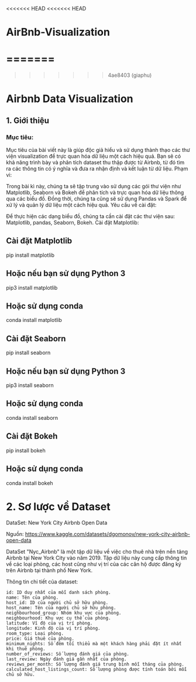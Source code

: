 <<<<<<< HEAD
<<<<<<< HEAD
# AirBnb-Visualization
=======
=======
>>>>>>> 4ae8403 (giaphu)
# Airbnb Data Visualization
## 1. Giới thiệu
### Mục tiêu:

Mục tiêu của bài viết này là giúp độc giả hiểu và sử dụng thành thạo các thư viện visualization để trực quan hóa dữ liệu một cách hiệu quả. Bạn sẽ có khả năng trình bày và phân tích dataset thu thập được từ Airbnb, từ đó tìm ra các thông tin có ý nghĩa và đưa ra nhận định và kết luận từ dữ liệu.
Phạm vi:

Trong bài kì này, chúng ta sẽ tập trung vào sử dụng các gói thư viện như Matplotlib, Seaborn và Bokeh để phân tích và trực quan hóa dữ liệu thông qua các biểu đồ. Đồng thời, chúng ta cũng sẽ sử dụng Pandas và Spark để xử lý và quản lý dữ liệu một cách hiệu quả.
Yêu cầu về cài đặt:

Để thực hiện các dạng biểu đồ, chúng ta cần cài đặt các thư viện sau: Matplotlib, pandas, Seaborn, Bokeh.
Cài đặt Matplotlib:

## Cài đặt Matplotlib
pip install matplotlib
## Hoặc nếu bạn sử dụng Python 3
pip3 install matplotlib
## Hoặc sử dụng conda
conda install matplotlib

## Cài đặt Seaborn
pip install seaborn
## Hoặc nếu bạn sử dụng Python 3
pip3 install seaborn
## Hoặc sử dụng conda
conda install seaborn

## Cài đặt Bokeh
pip install bokeh
## Hoặc sử dụng conda
conda install bokeh


# 2. Sơ lược về Dataset
DataSet: New York City Airbnb Open Data

Nguồn: https://www.kaggle.com/datasets/dgomonov/new-york-city-airbnb-open-data

DataSet "Nyc_Airbnb" là một tập dữ liệu về việc cho thuê nhà trên nền tảng Airbnb tại New York City vào năm 2019. Tập dữ liệu này cung cấp thông tin về các loại phòng, các host cũng như vị trí của các căn hộ được đăng ký trên Airbnb tại thành phố New York.

Thông tin chi tiết của dataset:

    id: ID duy nhất của mỗi danh sách phòng.
    name: Tên của phòng.
    host_id: ID của người chủ sở hữu phòng.
    host_name: Tên của người chủ sở hữu phòng.
    neighbourhood_group: Nhóm khu vực của phòng.
    neighbourhood: Khu vực cụ thể của phòng.
    latitude: Vĩ độ của vị trí phòng.
    longitude: Kinh độ của vị trí phòng.
    room_type: Loại phòng.
    price: Giá thuê của phòng.
    minimum_nights: Số đêm tối thiểu mà một khách hàng phải đặt ít nhất khi thuê phòng.
    number_of_reviews: Số lượng đánh giá của phòng.
    last_review: Ngày đánh giá gần nhất của phòng.
    reviews_per_month: Số lượng đánh giá trung bình mỗi tháng của phòng.
    calculated_host_listings_count: Số lượng phòng được tính toán bởi mỗi chủ sở hữu.

